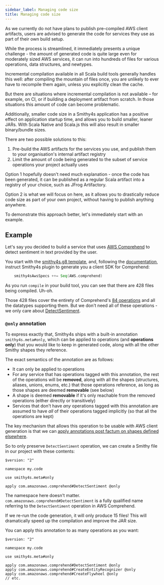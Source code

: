 ```yaml
---
sidebar_label: Managing code size
title: Managing code size
---
```


As we currently do not have plans to publish pre-compiled AWS client artifacts,
users are advised to generate the code for services they use as part of their own build setup.

While the process is streamlined, it immediately presents a unique challenge - the amount of generated 
code is quite large even for moderately sized AWS services, it can run into hundreds of files for various
operations, data structures, and newtypes.

Incremental compilation available in all Scala build tools generally handles this well: after compiling the mountain of files once, you are unlikely to ever have to recompile them again, unless you explicitly clean the cache. 

But there are situations where incremental compilation is not available – for example, on CI, or if building a deployment artifact from scratch. In those situations this amount of code can become problematic. 

Additionally, smaller code size in a Smithy4s application has a positive effect on application startup time, and allows you to build smaller, leaner JARs. With Scala Native and Scala.js this will also result in smaller binary/bundle sizes.

There are two possible solutions to this:

1. Pre-build the AWS artifacts for the services you use, and publish them to your organisation's internal artifact registry
2. Limit the amount of code being generated to the subset of service operations your project actually uses

Option 1 hopefully doesn't need much explanation - once the code has been generated, it can be published as a regular Scala artifact into a registry of your choice, such as JFrog Artifactory.

Option 2 is what we will focus on here, as it allows you to drastically reduce code size as part of your own project, without having to publish anything anywhere.

To demonstrate this approach better, let's immediately start with an example.

## Example

Let's say you decided to build a service that uses [AWS Comprehend](https://docs.aws.amazon.com/comprehend/latest/dg/sdk-general-information-section.html) to detect sentiment in text provided by the user.

You start with the [smithy4s.g8 template](https://github.com/disneystreaming/smithy4s.g8/), and, following the [documentation](01-aws.md), instruct Smithy4s plugin to generate you a client SDK for Comprehend:

```scala
    smithy4sAwsSpecs ++= Seq(AWS.comprehend)
```

As you run `compile` in your build tool, you can see that there are 428 files being compiled. Uh-oh.

Those 428 files cover the entirety of Comprehend's [84 operations](https://docs.aws.amazon.com/comprehend/latest/APIReference/API_Operations.html) and all the datatypes supporting them. But we don't need all of these operations - we only care about [DetectSentiment](https://docs.aws.amazon.com/comprehend/latest/APIReference/API_DetectSentiment.html).

### `@only` annotation

To express exactly that, Smithy4s ships with a built-in annotation `smithy4s.meta#only`, which can be applied to operations (and **operations only**) that you would like to keep in generated code, along with all the other Smithy shapes they reference. 

The exact semantics of the annotation are as follows:

- It can only be applied to operations
- For any service that has operations tagged with this annotation, the rest of the operations will be **removed**, along with all the shapes (structures, aliases, unions, enums, etc.) that those operations reference, as long as those shapes are deemed **removable** (see below)
- A shape is deemed **removable** if it's only reachable from the removed operations (either directly or transitively)
- Services that don't have *any* operations tagged with this annotation are assumed to have *all* of their operations tagged implicitly (so that all the operations are kept)

The key mechanism that allows this operation to be usable with AWS client generation is that we can [apply annotations post factum on shapes defined elsewhere](https://disneystreaming.github.io/smithy4s/docs/guides/model-preprocessing#note-on-third-party-models).

So to only preserve `DetectSentiment` operation, we can create a Smithy file in our project with these contents:

```smithy
$version: "2"

namespace my.code

use smithy4s.meta#only

apply com.amazonaws.comprehend#DetectSentiment @only
```

The namespace here doesn't matter. `com.amazonaws.comprehend#DetectSentiment` is a fully qualified name referring to the `DetectSentiment` operation in AWS Comprehend.

If we re-run the code generation, it will only produce 15 files! This will dramatically speed up the compilation and improve the JAR size.

You can apply this annotation to as many operations as you want:

```smithy
$version: "2"

namespace my.code

use smithy4s.meta#only

apply com.amazonaws.comprehend#DetectSentiment @only
apply com.amazonaws.comprehend#CreateEntityRecognizer @only
apply com.amazonaws.comprehend#CreateFlywheel @only
// etc.
```

